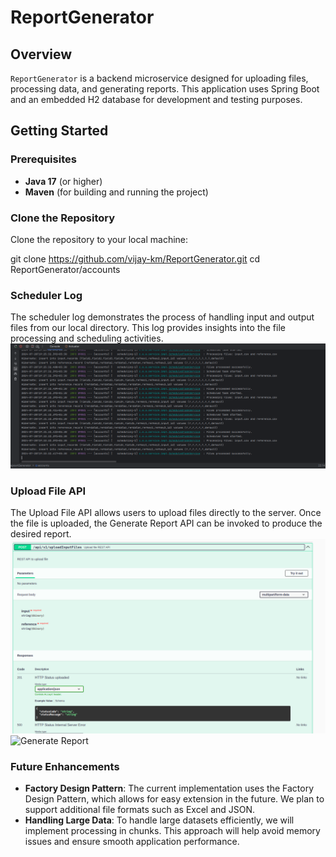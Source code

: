 # ReportGenerator

## Overview

`ReportGenerator` is a backend microservice designed for uploading files, processing data, and generating reports. This application uses Spring Boot and an embedded H2 database for development and testing purposes.

## Getting Started

### Prerequisites

- **Java 17** (or higher)
- **Maven** (for building and running the project)

### Clone the Repository

Clone the repository to your local machine:


git clone https://github.com/vijay-km/ReportGenerator.git
cd ReportGenerator/accounts

### Scheduler Log
The scheduler log demonstrates the process of handling input and output files from our local directory. This log provides insights into the file processing and scheduling activities.
![Scheduler Log](https://github.com/vijay-km/ReposrtGenerator/blob/master/accounts/assets/SchedulerRportGenerationlog.png)

### Upload File API
The Upload File API allows users to upload files directly to the server. Once the file is uploaded, the Generate Report API can be invoked to produce the desired report.
![Upload File](https://github.com/vijay-km/ReposrtGenerator/blob/master/accounts/assets/upload.png)
![Generate Report]([https://github.com/vijay-km/ReposrtGenerator/blob/master/accounts/assets/generateReport.png])

### Future Enhancements
- **Factory Design Pattern**: The current implementation uses the Factory Design Pattern, which allows for easy extension in the future. We plan to support additional file formats such as Excel and JSON.
- **Handling Large Data**: To handle large datasets efficiently, we will implement processing in chunks. This approach will help avoid memory issues and ensure smooth application performance.
